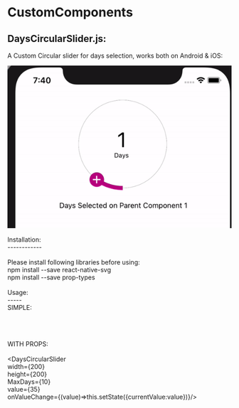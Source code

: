 # CustomComponents


DaysCircularSlider.js:
---------------------

A Custom Circular slider for days selection, works both on Android & iOS:

![grab-landing-page](https://github.com/JamzWork/CustomComponents/blob/main/ezgif-4-9c077d095e0f.gif)

Installation: <br />
------------ <br />
<br /> Please install following libraries before using:
<br /> npm install --save react-native-svg
<br /> npm install --save prop-types
<br />
<br /> Usage: 
<br /> -----
<br />SIMPLE: 
<br />
<br /> <DaysCircularSlider />
<br />

<br />WITH PROPS:
<br />
<br /> <DaysCircularSlider   
  width={200}   <br />
  height={200}  <br />
  MaxDays={10}  <br />
  value={35}   <br />
  onValueChange={(value)=>this.setState({currentValue:value})}/>
